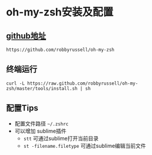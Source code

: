 # oh-my-zsh安装及配置

## [github地址](https://github.com/robbyrussell/oh-my-zsh)

	https://github.com/robbyrussell/oh-my-zsh
	
## 终端运行

	curl -L https://raw.github.com/robbyrussell/oh-my-zsh/master/tools/install.sh | sh
	
## 配置Tips

* 配置文件路径 `~/.zshrc`
* 可以增加 sublime插件
	* `stt` 可通过sublime打开当前目录
	* `st -filename.filetype` 可通过sublime编辑当前文件 	